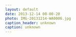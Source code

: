 ```yaml
---
layout: default
date: 2013-12-14 00-00-20
photo: IMG-20131214-WA0006.jpg
caption_header: unknown
caption: unknown
---
```

